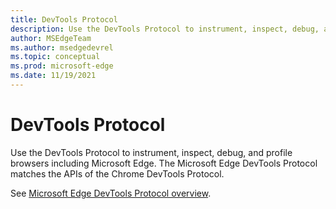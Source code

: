 ```yaml
---
title: DevTools Protocol
description: Use the DevTools Protocol to instrument, inspect, debug, and profile browsers including Microsoft Edge.  Matches the Chrome DevTools Protocol.
author: MSEdgeTeam
ms.author: msedgedevrel
ms.topic: conceptual
ms.prod: microsoft-edge
ms.date: 11/19/2021
---
```

# DevTools Protocol

Use the DevTools Protocol to instrument, inspect, debug, and profile browsers including Microsoft Edge.  The Microsoft Edge DevTools Protocol matches the APIs of the Chrome DevTools Protocol.

See [Microsoft Edge DevTools Protocol overview](../devtools-protocol-chromium/index.md).

